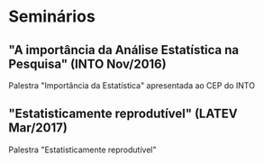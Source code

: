 # Seminários

## "A importância da Análise Estatística na Pesquisa"  (INTO Nov/2016)

Palestra "Importância da Estatística" apresentada ao CEP do INTO

## "Estatisticamente reprodutível" (LATEV Mar/2017)

Palestra "Estatisticamente reprodutível"
